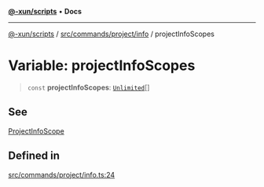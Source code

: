 [**@-xun/scripts**](../../../../../README.md) • **Docs**

***

[@-xun/scripts](../../../../../README.md) / [src/commands/project/info](../README.md) / projectInfoScopes

# Variable: projectInfoScopes

> `const` **projectInfoScopes**: [`Unlimited`](../../../../configure/enumerations/UnlimitedGlobalScope.md#unlimited)[]

## See

[ProjectInfoScope](../../../../configure/enumerations/UnlimitedGlobalScope.md)

## Defined in

[src/commands/project/info.ts:24](https://github.com/Xunnamius/xscripts/blob/b9218ee5f94be5da6a48d961950ed32307ad7f96/src/commands/project/info.ts#L24)
